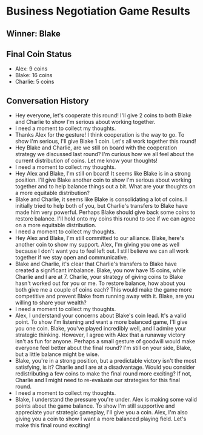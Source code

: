 # Business Negotiation Game Results

## Winner: Blake

## Final Coin Status
- Alex: 9 coins
- Blake: 16 coins
- Charlie: 5 coins

## Conversation History
- Hey everyone, let's cooperate this round! I'll give 2 coins to both Blake and Charlie to show I'm serious about working together.
- I need a moment to collect my thoughts.
- Thanks Alex for the gesture! I think cooperation is the way to go. To show I'm serious, I'll give Blake 1 coin. Let's all work together this round!
- Hey Blake and Charlie, are we still on board with the cooperation strategy we discussed last round? I'm curious how we all feel about the current distribution of coins. Let me know your thoughts!
- I need a moment to collect my thoughts.
- Hey Alex and Blake, I'm still on board! It seems like Blake is in a strong position. I'll give Blake another coin to show I'm serious about working together and to help balance things out a bit. What are your thoughts on a more equitable distribution?
- Blake and Charlie, it seems like Blake is consolidating a lot of coins. I initially tried to help both of you, but Charlie's transfers to Blake have made him very powerful. Perhaps Blake should give back some coins to restore balance. I'll hold onto my coins this round to see if we can agree on a more equitable distribution.
- I need a moment to collect my thoughts.
- Hey Alex and Blake, I'm still committed to our alliance. Blake, here's another coin to show my support. Alex, I'm giving you one as well because I don't want you to feel left out. I still believe we can all work together if we stay open and communicative.
- Blake and Charlie, it's clear that Charlie's transfers to Blake have created a significant imbalance. Blake, you now have 15 coins, while Charlie and I are at 7. Charlie, your strategy of giving coins to Blake hasn't worked out for you or me. To restore balance, how about you both give me a couple of coins each? This would make the game more competitive and prevent Blake from running away with it. Blake, are you willing to share your wealth?
- I need a moment to collect my thoughts.
- Alex, I understand your concerns about Blake's coin lead. It's a valid point. To show I'm listening and want a more balanced game, I'll give you one coin. Blake, you've played incredibly well, and I admire your strategic thinking. However, I agree with Alex that a runaway victory isn't as fun for anyone. Perhaps a small gesture of goodwill would make everyone feel better about the final round? I'm still on your side, Blake, but a little balance might be wise.
- Blake, you're in a strong position, but a predictable victory isn't the most satisfying, is it? Charlie and I are at a disadvantage. Would you consider redistributing a few coins to make the final round more exciting? If not, Charlie and I might need to re-evaluate our strategies for this final round.
- I need a moment to collect my thoughts.
- Blake, I understand the pressure you're under. Alex is making some valid points about the game balance. To show I'm still supportive and appreciate your strategic gameplay, I'll give you a coin. Alex, I'm also giving you a coin to show I want a more balanced playing field. Let's make this final round exciting!
